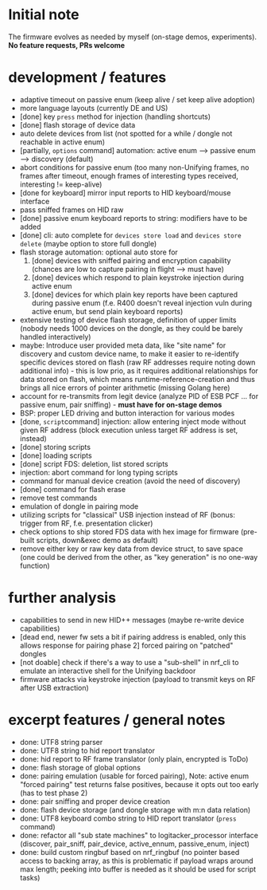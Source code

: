 # Initial note

The firmware evolves as needed by myself (on-stage demos, experiments). **No feature requests, PRs welcome**

# development / features
- adaptive timeout on passive enum (keep alive / set keep alive adoption)
- more language layouts (currently DE and US)
- [done] key `press` method for injection (handling shortcuts)
- [done] flash storage of device data
- auto delete devices from list (not spotted for a while / dongle not reachable in active enum)
- [partially, `options` command] automation: active enum --> passive enum --> discovery (default)
- abort conditions for passive enum (too many non-Unifying frames, no frames after timeout, enough frames of interesting types received, interesting != keep-alive)
- [done for keyboard] mirror input reports to HID keyboard/mouse interface
- pass sniffed frames on HID raw
- [done] passive enum keyboard reports to string: modifiers have to be added
- [done] cli: auto complete for `devices store load` and `devices store delete` (maybe option to store full dongle)
- flash storage automation: optional auto store for
    1) [done] devices with sniffed pairing and encryption capability (chances are low to capture pairing in flight --> must have)
    2) [done] devices which respond to plain keystroke injection during active enum
    3) [done] devices for which plain key reports have been captured during passive enum (f.e. R400 doesn't reveal injection vuln during active enum, but send plain keyboard reports)
- extensive testing of device flash storage, definition of upper limits (nobody needs 1000 devices on the dongle, as they could be barely handled interactively)
- maybe: Introduce user provided meta data, like "site name" for discovery and custom device name, to make it easier to re-identify specific devices stored on flash
(raw RF addresses require noting down additional info) - this is low prio, as it requires additional relationships for data stored on flash, which means runtime-reference-creation
and thus brings all nice errors of pointer arithmetic (missing Golang here)
- account for re-transmits from legit device (analyze PID of ESB PCF ... for passive enum, pair sniffing) - **must have for on-stage demos**
- BSP: proper LED driving and button interaction for various modes
- [done, `script`command] injection: allow entering inject mode without given RF address (block execution unless target RF address is set, instead)
- [done] storing scripts
- [done] loading scripts
- [done] script FDS: deletion, list stored scripts
- injection: abort command for long typing scripts
- command for manual device creation (avoid the need of discovery)
- [done] command for flash erase
- remove test commands
- emulation of dongle in pairing mode
- utilizing scripts for "classical" USB injection instead of RF (bonus: trigger from RF, f.e. presentation clicker)
- check options to ship stored FDS data with hex image for firmware (pre-built scripts, down&exec demo as default)
- remove either key or raw key data from device struct, to save space (one could be derived from the other, as "key generation" is no one-way function)

# further analysis
- capabilities to send in new HID++ messages (maybe re-write device capabilities)
- [dead end, newer fw sets a bit if pairing address is enabled, only this allows response for pairing phase 2] forced pairing on "patched" dongles
- [not doable] check if there's a way to use a "sub-shell" in nrf_cli to emulate an interactive shell for the Unifying backdoor
- firmware attacks via keystroke injection (payload to transmit keys on RF after USB extraction)

# excerpt features / general notes
- done: UTF8 string parser
- done: UTF8 string to hid report translator
- done: hid report to RF frame translator (only plain, encrypted is ToDo)
- done: flash storage of global options
- done: pairing emulation (usable for forced pairing), Note: active enum "forced pairing" test returns false positives, because it opts out too early (has to test phase 2)
- done: pair sniffing and proper device creation
- done: flash device storage (and dongle storage with m:n data relation)
- done: UTF8 keyboard combo string to HID report translator (`press` command)
- done: refactor all "sub state machines" to logitacker_processor interface (discover, pair_sniff, pair_device, active_ennum, passive_enum, inject)
- done: build custom ringbuf based on nrf_ringbuf (no pointer based access to backing array, as this is problematic if
payload wraps around max length; peeking into buffer is needed as it should be used for script tasks)
